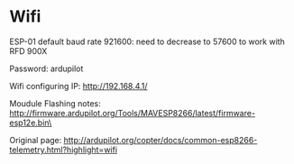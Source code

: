 # Wifi

ESP-01 default baud rate 921600: 
need to decrease to 57600 to work with RFD 900X

Password: ardupilot

Wifi configuring IP: http://192.168.4.1/

Moudule Flashing notes: http://firmware.ardupilot.org/Tools/MAVESP8266/latest/firmware-esp12e.bin\

Original page: http://ardupilot.org/copter/docs/common-esp8266-telemetry.html?highlight=wifi
